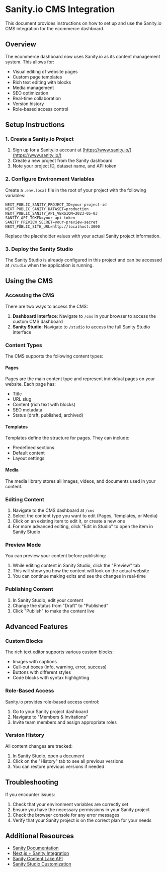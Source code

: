 # Sanity.io CMS Integration

This document provides instructions on how to set up and use the Sanity.io CMS integration for the ecommerce dashboard.

## Overview

The ecommerce dashboard now uses Sanity.io as its content management system. This allows for:

- Visual editing of website pages
- Custom page templates
- Rich text editing with blocks
- Media management
- SEO optimization
- Real-time collaboration
- Version history
- Role-based access control

## Setup Instructions

### 1. Create a Sanity.io Project

1. Sign up for a Sanity.io account at [https://www.sanity.io/](https://www.sanity.io/)
2. Create a new project from the Sanity dashboard
3. Note your project ID, dataset name, and API token

### 2. Configure Environment Variables

Create a `.env.local` file in the root of your project with the following variables:

```
NEXT_PUBLIC_SANITY_PROJECT_ID=your-project-id
NEXT_PUBLIC_SANITY_DATASET=production
NEXT_PUBLIC_SANITY_API_VERSION=2023-05-03
SANITY_API_TOKEN=your-api-token
SANITY_PREVIEW_SECRET=your-preview-secret
NEXT_PUBLIC_SITE_URL=http://localhost:3000
```

Replace the placeholder values with your actual Sanity project information.

### 3. Deploy the Sanity Studio

The Sanity Studio is already configured in this project and can be accessed at `/studio` when the application is running.

## Using the CMS

### Accessing the CMS

There are two ways to access the CMS:

1. **Dashboard Interface**: Navigate to `/cms` in your browser to access the custom CMS dashboard
2. **Sanity Studio**: Navigate to `/studio` to access the full Sanity Studio interface

### Content Types

The CMS supports the following content types:

#### Pages

Pages are the main content type and represent individual pages on your website. Each page has:

- Title
- URL slug
- Content (rich text with blocks)
- SEO metadata
- Status (draft, published, archived)

#### Templates

Templates define the structure for pages. They can include:

- Predefined sections
- Default content
- Layout settings

#### Media

The media library stores all images, videos, and documents used in your content.

### Editing Content

1. Navigate to the CMS dashboard at `/cms`
2. Select the content type you want to edit (Pages, Templates, or Media)
3. Click on an existing item to edit it, or create a new one
4. For more advanced editing, click "Edit in Studio" to open the item in Sanity Studio

### Preview Mode

You can preview your content before publishing:

1. While editing content in Sanity Studio, click the "Preview" tab
2. This will show you how the content will look on the actual website
3. You can continue making edits and see the changes in real-time

### Publishing Content

1. In Sanity Studio, edit your content
2. Change the status from "Draft" to "Published"
3. Click "Publish" to make the content live

## Advanced Features

### Custom Blocks

The rich text editor supports various custom blocks:

- Images with captions
- Call-out boxes (info, warning, error, success)
- Buttons with different styles
- Code blocks with syntax highlighting

### Role-Based Access

Sanity.io provides role-based access control:

1. Go to your Sanity project dashboard
2. Navigate to "Members & Invitations"
3. Invite team members and assign appropriate roles

### Version History

All content changes are tracked:

1. In Sanity Studio, open a document
2. Click on the "History" tab to see all previous versions
3. You can restore previous versions if needed

## Troubleshooting

If you encounter issues:

1. Check that your environment variables are correctly set
2. Ensure you have the necessary permissions in your Sanity project
3. Check the browser console for any error messages
4. Verify that your Sanity project is on the correct plan for your needs

## Additional Resources

- [Sanity Documentation](https://www.sanity.io/docs)
- [Next.js + Sanity Integration](https://www.sanity.io/docs/nextjs)
- [Sanity Content Lake API](https://www.sanity.io/docs/content-lake-api)
- [Sanity Studio Customization](https://www.sanity.io/docs/studio-customization)